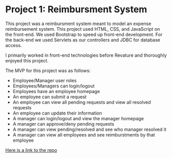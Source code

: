 # Project 1: Reimbursment System

This project was a reimbursment system meant to model an expense 
reimbursement system. This project used HTML, CSS, and JavaScript on the 
front-end. We used Bootstrap to speed up front-end development. For the 
back-end we used Servlets as our controllers and JDBC for database 
access. 


I primarily worked in front-end technologies before Revature and 
thoroughly enjoyed this project. 

The MVP for this project was as follows:
* Employee/Manager user roles
* Employees/Managers can login/logout
* Employees have an employee homepage
* An employee can submit a request
* An employee can view all pending requests and view all resolved 
requests
* An employee can update their information
* A manager can login/logout and view the manager homepage
* A manager can approve/deny pending requests
* A manager can view pending/resolved and see who manager resolved it
* A manager can view all employees and see reimburstments by that 
employee


[Here is a link to the repo](https://github.com/1808-Aug13-Java/batch-source/tree/Crandon_Riordan/Projects/p1-crandon-riordan)



